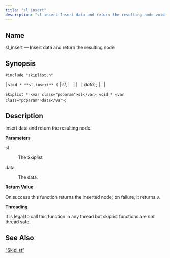 ```yaml
---
title: "sl_insert"
description: "sl insert Insert data and return the resulting node void sl insert sl data Skiplist sl void data Insert data and return the resulting node sl The Skiplist data The data On success this function returns the inserted node on failure it returns 0 It is legal to call this..."
---
```


<a name="apis.sl_insert"></a> 
## Name

sl_insert — Insert data and return the resulting node

## Synopsis

`#include "skiplist.h"`

| `void * **sl_insert** (` | <var class="pdparam">sl</var>, |   |
|   | <var class="pdparam">data</var>`)`; |   |

`Skiplist * <var class="pdparam">sl</var>`;
`void * <var class="pdparam">data</var>`;<a name="idp61028928"></a> 
## Description

Insert data and return the resulting node.

**<a name="idp61030144"></a> Parameters**

<dl class="variablelist">

<dt>sl</dt>

<dd>

The Skiplist

</dd>

<dt>data</dt>

<dd>

The data.

</dd>

</dl>

**<a name="idp61034672"></a> Return Value**

On success this function returns the inserted node; on failure, it returns `0`.

**<a name="idp61036096"></a> Threading**

It is legal to call this function in any thread but skiplist functions are *not* thread safe.

<a name="idp61037680"></a> 
## See Also

[“Skiplist”](/momentum/3/3-api/structs-skiplist)